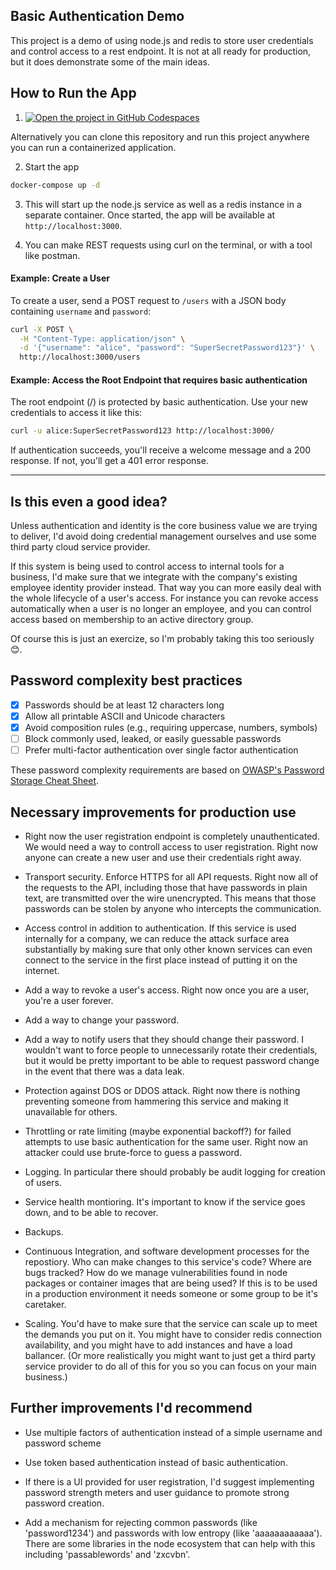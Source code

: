 ## Basic Authentication Demo

This project is a demo of using node.js and redis to store user credentials and control access to a rest endpoint. It is not at all ready for production, but it does demonstrate some of the main ideas. 

## How to Run the App

1. [![Open the project in GitHub Codespaces](https://github.com/codespaces/badge.svg)](https://codespaces.new/beep-patrick/basic-auth)

Alternatively you can clone this repository and run this project anywhere you can run a containerized application. 

2. Start the app

```bash
docker-compose up -d 
````

3. This will start up the node.js service as well as a redis instance in a separate container. Once started, the app will be available at `http://localhost:3000`.

4. You can make REST requests using curl on the terminal, or with a tool like postman.

#### Example: Create a User

To create a user, send a POST request to `/users` with a JSON body containing `username` and `password`:

```bash
curl -X POST \
  -H "Content-Type: application/json" \
  -d '{"username": "alice", "password": "SuperSecretPassword123"}' \
  http://localhost:3000/users
````

#### Example: Access the Root Endpoint that requires basic authentication

The root endpoint (/) is protected by basic authentication. Use your new credentials to access it like this:

```bash
curl -u alice:SuperSecretPassword123 http://localhost:3000/
````

If authentication succeeds, you'll receive a welcome message and a 200 response. If not, you'll get a 401 error response. 

---

## Is this even a good idea?

Unless authentication and identity is the core business value we are trying to deliver, I'd avoid doing credential management ourselves and use some third party cloud service provider. 

If this system is being used to control access to internal tools for a business, I'd make sure that we integrate with the company's existing employee identity provider instead. That way you can more easily deal with the whole lifecycle of a user's access. For instance you can revoke access automatically when a user is no longer an employee, and you can control access based on membership to an active directory group. 

Of course this is just an exercize, so I'm probably taking this too seriously 😊.

## Password complexity best practices

- [x] Passwords should be at least 12 characters long
- [x] Allow all printable ASCII and Unicode characters
- [x] Avoid composition rules (e.g., requiring uppercase, numbers, symbols)
- [ ] Block commonly used, leaked, or easily guessable passwords 
- [ ] Prefer multi-factor authentication over single factor authentication

These password complexity requirements are based on [OWASP's Password Storage Cheat Sheet](https://cheatsheetseries.owasp.org/cheatsheets/Password_Storage_Cheat_Sheet.html).

## Necessary improvements for production use

- Right now the user registration endpoint is completely unauthenticated. We would need a way to controll access to user registration. Right now anyone can create a new user and use their credentials right away.

- Transport security. Enforce HTTPS for all API requests. Right now all of the requests to the API, including those that have passwords in plain text, are transmitted over the wire unencrypted. This means that those passwords can be stolen by anyone who intercepts the communication. 

- Access control in addition to authentication. If this service is used internally for a company, we can reduce the attack surface area substantially by making sure that only other known services can even connect to the service in the first place instead of putting it on the internet.

- Add a way to revoke a user's access. Right now once you are a user, you're a user forever. 

- Add a way to change your password.

- Add a way to notify users that they should change their password. I wouldn't want to force people to unnecessarily rotate their credentials, but it would be pretty important to be able to request password change in the event that there was a data leak. 

- Protection against DOS or DDOS attack. Right now there is nothing preventing someone from hammering this service and making it unavailable for others. 

- Throttling or rate limiting (maybe exponential backoff?) for failed attempts to use basic authentication for the same user. Right now an attacker could use brute-force to guess a password.

- Logging. In particular there should probably be audit logging for creation of users. 

- Service health montioring. It's important to know if the service goes down, and to be able to recover. 

- Backups. 

- Continuous Integration, and software development processes for the repostiory. Who can make changes to this service's code? Where are bugs tracked? How do we manage vulnerabilities found in node packages or container images that are being used? If this is to be used in a production environment it needs someone or some group to be it's caretaker.

- Scaling. You'd have to make sure that the service can scale up to meet the demands you put on it. You might have to consider redis connection availability, and you might have to add instances and have a load ballancer. (Or more realistically you might want to just get a third party service provider to do all of this for you so you can focus on your main business.) 

## Further improvements I'd recommend
- Use multiple factors of authentication instead of a simple username and password scheme

- Use token based authentication instead of basic authentication.

- If there is a UI provided for user registration, I'd suggest implementing password strength meters and user guidance to promote strong password creation.

- Add a mechanism for rejecting common passwords (like 'password1234') and passwords with low entropy (like 'aaaaaaaaaaaa'). There are some libraries in the node ecosystem that can help with this including 'passablewords' and 'zxcvbn'.
